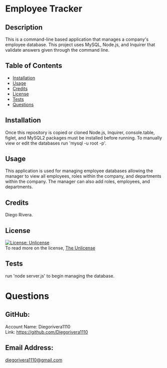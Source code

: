 # Employee Tracker

  ## Description
  This is a command-line based application that manages a company's employee database. This project uses MySQL, Node.js, and Inquirer that validate answers given through the command line.

  ## Table of Contents
  - [Installation](#installation)
  - [Usage](#usage)
  - [Credits](#credits)
  - [License](#license)
  - [Tests](#tests)
  - [Questions](#questions)

  ## Installation
  Once this repository is copied or cloned Node.js, Inquirer, console.table, figlet, and MySQL2 packages must be installed before running. To manually view or edit the databases run 'mysql -u root -p'.

  ## Usage
  This application is used for managing employee databases allowing the manager to view all employees, roles within the company, and departments within the company. The manager can also add roles, employees, and departments.

  ## Credits
  Diego Rivera.

  ## License
  [![License: Unlicense](https://img.shields.io/badge/license-Unlicense-blue.svg)](http://unlicense.org/)<br />
  To read more on the license, [The Unlicense](http://unlicense.org/)

  ## Tests
  run 'node server.js' to begin managing the database.
  
  # Questions

  ## GitHub: 
  Account Name: Diegorivera1110<br /> 
  Link: https://github.com/Diegorivera1110

  ## Email Address: 
  diegorivera1110@gmail.com


